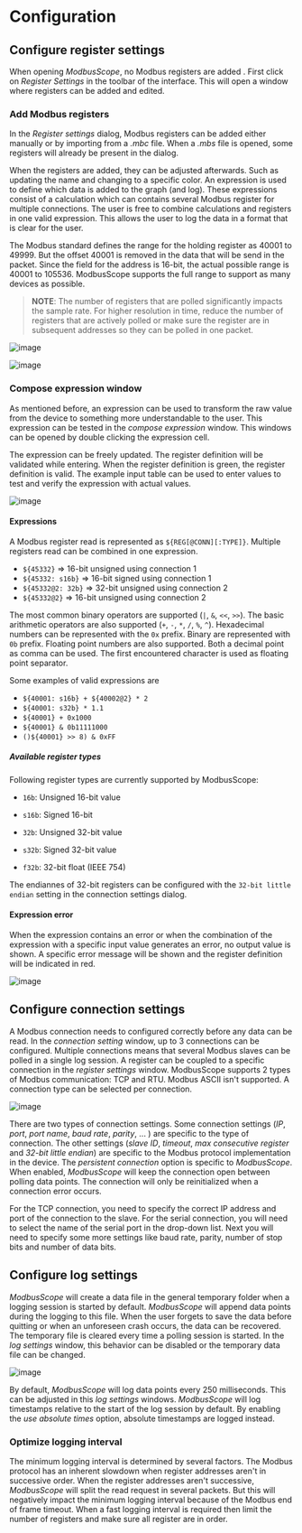 # Configuration

## Configure register settings

When opening *ModbusScope*, no Modbus registers are added . First click on *Register Settings* in the toolbar of the interface. This will open a window where registers can be added and edited.

### Add Modbus registers

In the *Register settings* dialog, Modbus registers can be added either manually or by importing from a *.mbc* file. When a *.mbs* file is opened, some registers will already be present in the dialog.

When the registers are added, they can be adjusted afterwards. Such as updating the name and changing to a specific color. An expression is used to define which data is added to the graph (and log). These expressions consist of a calculation which can contains several Modbus register for multiple connections. The user is free to combine calculations and registers in one valid expression. This allows the user to log the data in a format that is clear for the user.

The Modbus standard defines the range for the holding register as 40001 to 49999. But the offset 40001 is removed in the data that will be send in the packet. Since the field for the address is 16-bit, the actual possible range is 40001 to 105536. ModbusScope supports the full range to support as many devices as possible.

> **NOTE**: The number of registers that are polled significantly impacts the sample rate. For higher resolution in time, reduce the number of registers that are actively polled or make sure the register are in subsequent addresses so they can be polled in one packet.

![image](../_static/user_manual/register_settings_dialog_with_registers.png)

![image](../_static/user_manual/add_register_dialog.png)

### Compose expression window

As mentioned before, an expression can be used to transform the raw value from the device to something more understandable to the user. This expression can be tested in the *compose expression* window. This windows can be opened by double clicking the expression cell.

The expression can be freely updated. The register definition will be validated while entering. When the register definition is green, the register definition is valid. The example input table can be used to enter values to test and verify the expression with actual values.

![image](../_static/user_manual/expression_dialog.png)

#### Expressions

A Modbus register read is represented as `${REG[@CONN][:TYPE]}`. Multiple registers read can be combined in one expression.

* `${45332}` => 16-bit unsigned using connection 1
* `${45332: s16b}` => 16-bit signed using connection 1
* `${45332@2: 32b}` => 32-bit unsigned using connection 2
* `${45332@2}` => 16-bit unsigned using connection 2

The most common binary operators are supported (`|`, `&`, `<<`, `>>`). The basic arithmetic operators are also supported (`+`, `-`, `*`, `/`, `%`, `^`). Hexadecimal numbers can be represented with the `0x` prefix. Binary are represented with `0b` prefix. Floating point numbers are also supported. Both a decimal point as comma can be used. The first encountered character is used as floating point separator.

Some examples of valid expressions are

* `${40001: s16b} + ${40002@2} * 2`
* `${40001: s32b} * 1.1`
* `${40001} + 0x1000`
* `${40001} & 0b11111000`
* `()${40001} >> 8) & 0xFF`

##### Available register types

Following register types are currently supported by ModbusScope:

* `16b`: Unsigned 16-bit value

* `s16b`: Signed 16-bit

* `32b`: Unsigned 32-bit value

* `s32b`: Signed 32-bit value

* `f32b`: 32-bit float (IEEE 754)

The endiannes of 32-bit registers can be configured with the `32-bit little endian` setting in the connection settings dialog.

#### Expression error

When the expression contains an error or when the combination of the expression with a specific input value generates an error, no output value is shown. A specific error message will be shown and the register definition will be indicated in red.

![image](../_static/user_manual/expression_dialog_error.png)

## Configure connection settings

A Modbus connection needs to configured correctly before any data can be read. In the *connection setting* window, up to 3 connections can be configured. Multiple connections means that several Modbus slaves can be polled in a single log session. A register can be coupled to a specific connection in the *register settings* window. ModbusScope supports 2 types of Modbus communication: TCP and RTU. Modbus ASCII isn't supported. A connection type can be selected per connection.

![image](../_static/user_manual/connection_settings.png)

There are two types of connection settings. Some connection settings (*IP*, *port*, *port name*, *baud rate*, *parity*, ... ) are specific to the type of connection. The other settings (*slave ID*, *timeout*, *max consecutive register* and *32-bit little endian*) are specific to the Modbus protocol implementation in the device. The *persistent connection* option is specific to *ModbusScope*. When enabled, *ModbusScope* will keep the connection open between polling data points. The connection will only be reinitialized when a connection error occurs.

For the TCP connection, you need to specify the correct IP address and port of the connection to the slave. For the serial connection, you will need to select the name of the serial port in the drop-down list. Next you will need to specify some more settings like baud rate, parity, number of stop bits and number of data bits.

## Configure log settings

*ModbusScope* will create a data file in the general temporary folder when a logging session is started by default. *ModbusScope* will append data points during the logging to this file. When the user forgets to save the data before quitting or when an unforeseen crash occurs, the data can be recovered. The temporary file is cleared every time a polling session is started. In the *log settings* window, this behavior can be disabled or the temporary data file can be changed.

![image](../_static/user_manual/log_settings.png)

By default, *ModbusScope* will log data points every 250 milliseconds. This can be adjusted in this *log settings* windows. *ModbusScope* will log timestamps relative to the start of the log session by default. By enabling the *use absolute times* option, absolute timestamps are logged instead.

### Optimize logging interval

The minimum logging interval is determined by several factors. The Modbus protocol has an inherent slowdown when register addresses aren't in successive order. When the register addresses aren't successive, *ModbusScope* will split the read request in several packets. But this will negatively impact the minimum logging interval because of the Modbus end of frame timeout. When a fast logging interval is required then limit the number of registers and make sure all register are in order.
